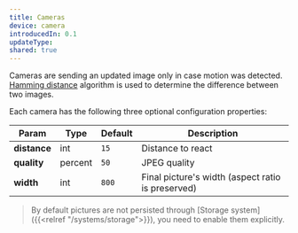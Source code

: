 ```yaml
---
title: Cameras
device: camera
introducedIn: 0.1
updateType:
shared: true
---
```


Cameras are sending an updated image only in case motion was detected. [Hamming distance](https://en.wikipedia.org/wiki/Hamming_distance) algorithm is used to determine the difference between two images. 

Each camera has the following three optional configuration properties:

| Param | Type | Default | Description |
|-------|------|---------|-------------|
| **distance** | int | `15` | Distance to react |
| **quality** | percent | `50` | JPEG quality |
| **width** | int | `800` | Final picture's width (aspect ratio is preserved) |

> By default pictures are not persisted through [Storage system]({{<relref "/systems/storage">}}), you need to enable them explicitly.